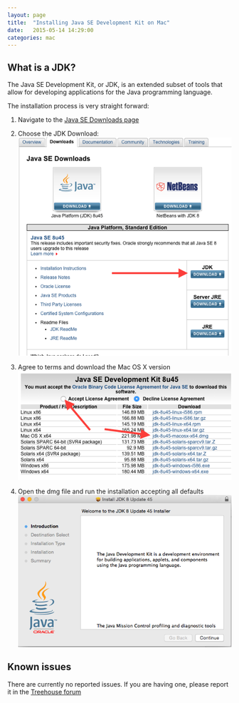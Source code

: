 ```yaml
---
layout: page
title:  "Installing Java SE Development Kit on Mac"
date:   2015-05-14 14:29:00
categories: mac
---
```

## What is a JDK?
The Java SE Development Kit, or JDK, is an extended subset of tools that allow for developing applications for the Java programming language.

The installation process is very straight forward:

1. Navigate to the [Java SE Downloads page](http://www.oracle.com/technetwork/java/javase/downloads/index.html)

2. Choose the JDK Download:
![](imgs/jdk-point.png)

3. Agree to terms and download the Mac OS X version
![](imgs/jdk-agree-download.png)

4. Open the dmg file and run the installation accepting all defaults
![](imgs/jdk-dmg.png)

## Known issues
There are currently no reported issues.  If you are having one, please report it in the [Treehouse forum](http://teamtreehouse/forum/topic:java)